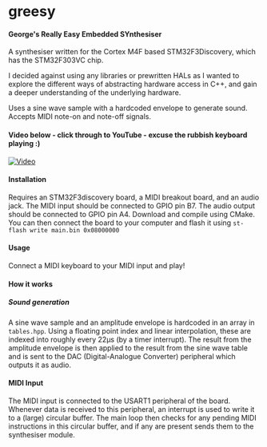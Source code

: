 # greesy
#### George's Really Easy Embedded SYnthesiser

A synthesiser written for the Cortex M4F based STM32F3Discovery, which has the STM32F303VC chip.

I decided against using any libraries or prewritten HALs as I wanted to explore the different ways of abstracting hardware access in C++, and gain a deeper understanding of the underlying hardware.

Uses a sine wave sample with a hardcoded envelope to generate sound. Accepts MIDI note-on and note-off signals.

#### Video below - click through to YouTube - excuse the rubbish keyboard playing :)

[![Video](https://img.youtube.com/vi/hqPZdQX19pI/maxresdefault.jpg)](https://youtu.be/hqPZdQX19pI)

#### Installation

Requires an STM32F3discovery board, a MIDI breakout board, and an audio jack.
The MIDI input should be connected to GPIO pin B7.
The audio output should be connected to GPIO pin A4.
Download and compile using CMake.
You can then connect the board to your computer and flash it using ```st-flash write main.bin 0x08000000```

#### Usage

Connect a MIDI keyboard to your MIDI input and play!

#### How it works
##### Sound generation
A sine wave sample and an amplitude envelope is hardcoded in an array in `tables.hpp`.
Using a floating point index and linear interpolation, these are indexed into roughly every 22μs (by a timer interrupt).
The result from the amplitude envelope is then applied to the result from the sine wave table and is sent to the DAC (Digital-Analogue Converter) peripheral which outputs it as audio.

#### MIDI Input
The MIDI input is connected to the USART1 peripheral of the board.
Whenever data is received to this peripheral, an interrupt is used to write it to a (large) circular buffer.
The main loop then checks for any pending MIDI instructions in this circular buffer, and if any are present sends them to the synthesiser module.

